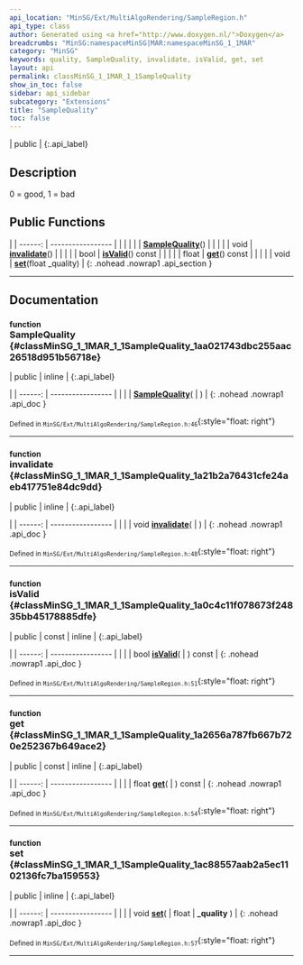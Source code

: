 ```yaml
---
api_location: "MinSG/Ext/MultiAlgoRendering/SampleRegion.h"
api_type: class
author: Generated using <a href="http://www.doxygen.nl/">Doxygen</a>
breadcrumbs: "MinSG:namespaceMinSG|MAR:namespaceMinSG_1_1MAR"
category: "MinSG"
keywords: quality, SampleQuality, invalidate, isValid, get, set
layout: api
permalink: classMinSG_1_1MAR_1_1SampleQuality
show_in_toc: false
sidebar: api_sidebar
subcategory: "Extensions"
title: "SampleQuality"
toc: false
---
```


| public |
{:.api_label}

## Description



0 = good, 1 = bad



## Public Functions

|
| ------: | ----------------- |
|  | |
|  | **[SampleQuality](#classMinSG_1_1MAR_1_1SampleQuality_1aa021743dbc255aac26518d951b56718e)**() |
|  | |
| void | **[invalidate](#classMinSG_1_1MAR_1_1SampleQuality_1a21b2a76431cfe24aeb417751e84dc9dd)**() |
|  | |
| bool | **[isValid](#classMinSG_1_1MAR_1_1SampleQuality_1a0c4c11f078673f24835bb45178885dfe)**() const |
|  | |
| float | **[get](#classMinSG_1_1MAR_1_1SampleQuality_1a2656a787fb667b720e252367b649ace2)**() const |
|  | |
| void | **[set](#classMinSG_1_1MAR_1_1SampleQuality_1ac88557aab2a5ec1102136fc7ba159553)**(float _quality) |
{: .nohead .nowrap1 .api_section }


-------------------------------------------------------------------

## Documentation

### <small>function</small><br/> SampleQuality {#classMinSG_1_1MAR_1_1SampleQuality_1aa021743dbc255aac26518d951b56718e}

| public | inline |
{:.api_label}

|
| ------: | ----------------- |
|  |
|  **[SampleQuality](#classMinSG_1_1MAR_1_1SampleQuality_1aa021743dbc255aac26518d951b56718e)**( |  ) |
{: .nohead .nowrap1 .api_doc }





<sub>Defined in `MinSG/Ext/MultiAlgoRendering/SampleRegion.h:46`</sub>{:style="float: right"}

-------------------------------------------------------------------

### <small>function</small><br/> invalidate {#classMinSG_1_1MAR_1_1SampleQuality_1a21b2a76431cfe24aeb417751e84dc9dd}

| public | inline |
{:.api_label}

|
| ------: | ----------------- |
|  |
| void **[invalidate](#classMinSG_1_1MAR_1_1SampleQuality_1a21b2a76431cfe24aeb417751e84dc9dd)**( |  ) |
{: .nohead .nowrap1 .api_doc }





<sub>Defined in `MinSG/Ext/MultiAlgoRendering/SampleRegion.h:48`</sub>{:style="float: right"}

-------------------------------------------------------------------

### <small>function</small><br/> isValid {#classMinSG_1_1MAR_1_1SampleQuality_1a0c4c11f078673f24835bb45178885dfe}

| public | const | inline |
{:.api_label}

|
| ------: | ----------------- |
|  |
| bool **[isValid](#classMinSG_1_1MAR_1_1SampleQuality_1a0c4c11f078673f24835bb45178885dfe)**( |  ) const |
{: .nohead .nowrap1 .api_doc }





<sub>Defined in `MinSG/Ext/MultiAlgoRendering/SampleRegion.h:51`</sub>{:style="float: right"}

-------------------------------------------------------------------

### <small>function</small><br/> get {#classMinSG_1_1MAR_1_1SampleQuality_1a2656a787fb667b720e252367b649ace2}

| public | const | inline |
{:.api_label}

|
| ------: | ----------------- |
|  |
| float **[get](#classMinSG_1_1MAR_1_1SampleQuality_1a2656a787fb667b720e252367b649ace2)**( |  ) const |
{: .nohead .nowrap1 .api_doc }





<sub>Defined in `MinSG/Ext/MultiAlgoRendering/SampleRegion.h:54`</sub>{:style="float: right"}

-------------------------------------------------------------------

### <small>function</small><br/> set {#classMinSG_1_1MAR_1_1SampleQuality_1ac88557aab2a5ec1102136fc7ba159553}

| public | inline |
{:.api_label}

|
| ------: | ----------------- |
|  |
| void **[set](#classMinSG_1_1MAR_1_1SampleQuality_1ac88557aab2a5ec1102136fc7ba159553)**( | float | **_quality** ) |
{: .nohead .nowrap1 .api_doc }





<sub>Defined in `MinSG/Ext/MultiAlgoRendering/SampleRegion.h:57`</sub>{:style="float: right"}

-------------------------------------------------------------------

